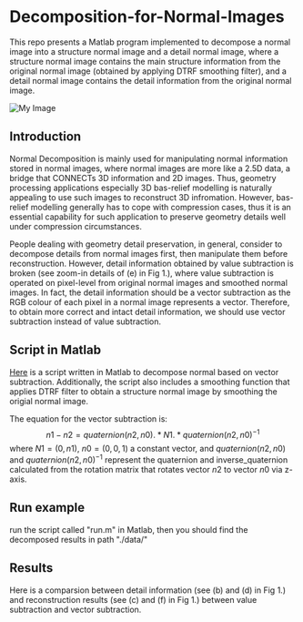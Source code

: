 # Decomposition-for-Normal-Images
This repo presents a Matlab program implemented to decompose a normal image into a structure normal image and a detail normal image, where a structure normal image contains the main structure information from the original normal image (obtained by applying DTRF smoothing filter), and a detail normal image contains the detail information from the original normal image.

![My Image](normal_decomposition_comparisonjpg)

## Introduction
Normal Decomposition is mainly used for manipulating normal information stored in normal images, where normal images are more like a 2.5D data, a bridge that CONNECTs 3D information and 2D images. Thus, geometry processing applications especially 3D bas-relief modelling is naturally appealing to use such images to reconstruct 3D infromation. However, bas-relief modelling generally has to cope with compression cases, thus it is an essential capability for such application to preserve geometry details well under compression circumstances.



People dealing with geometry detail preservation, in general, consider to decompose details from normal images first, then manipulate them before reconstruction. However, detail information obtained by value subtraction is broken (see zoom-in details of \(e\) in Fig 1.), where value subtraction is operated on pixel-level from original normal images and smoothed normal images. In fact, the detail information should be a vector subtraction as the RGB colour of each pixel in a normal image represents a vector. Therefore, to obtain more correct and intact detail information, we should use vector subtraction instead of value subtraction. 

## Script in Matlab
[Here]() is a script written in Matlab to decompose normal based on vector subtraction. Additionally, the script also includes a smoothing function that applies DTRF filter to obtain a structure normal image by smoothing the origial normal image.

The equation for the vector subtraction is:
$$n1 - n2 = quaternion(n2,n0).*N1.*quaternion(n2,n0)^{-1}$$
where $N1=(0, n1)$, $n0=(0,0,1)$ a constant vector, and $quaternion(n2,n0)$ and $quaternion(n2,n0)^{-1}$ represent the quaternion and inverse_quaternion calculated from the rotation matrix that rotates vector $n2$ to vector $n0$ via z-axis. 

## Run example
run the script called "run.m" in Matlab, then you should find the decomposed results in path "./data/"

## Results
Here is a comparsion between detail information (see \(b\) and \(d\) in Fig 1.) and reconstruction results (see \(c\) and \(f\) in Fig 1.) between value subtraction and vector subtraction.
